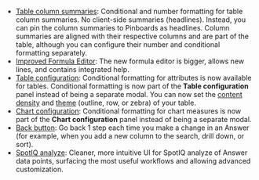 <ul>
<li> <a href="{{ site.baseurl }}/end-user/search/about-tables.html">Table column summaries</a>: Conditional and number formatting for table column summaries. No client-side summaries (headlines). Instead, you can pin the column summaries to Pinboards as headlines. Column summaries are aligned with their respective columns and are part of the table, although you can configure their number and conditional formatting separately.</li>
<li> <a href="{{ site.baseurl }}/complex-search/how-to-add-formula.html">Improved Formula Editor</a>: The new formula editor is bigger, allows new lines, and contains integrated help.</li>
<li> <a href="{{ site.baseurl }}/end-user/search/apply-conditional-formatting.html#table">Table configuration</a>:  Conditional formatting for attributes is now available for tables. Conditional formatting is now part of the <strong>Table configuration</strong> panel instead of being a separate modal. You can now set the <a href="{{ site.baseurl }}/end-user/search/about-tables.html#content-density">content density</a> and <a href="{{ site.baseurl }}/end-user/search/about-tables.html#table-theme">theme</a> (outline, row, or zebra) of your table.</li>
<li> <a href="{{ site.baseurl }}/end-user/search/apply-conditional-formatting.html#conditional-formatting-chart">Chart configuration</a>: Conditional formatting for chart measures is now part of the <strong>Chart configuration</strong> panel instead of being a separate modal.</li>
<li> <a href="ADD LINK">Back button</a>: Go back 1 step each time you make a change in an Answer (for example, when you add a new column to the search, drill down, or sort).</li>
<li> <a href="{{ site.baseurl }}/spotiq/customization.html#new-answer-experience">SpotIQ analyze</a>: Cleaner, more intuitive UI for SpotIQ analyze of Answer data points, surfacing the most useful workflows and allowing advanced customization.</li>
</ul>

